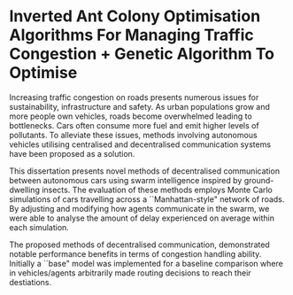 # Inverted Ant Colony Optimisation Algorithms For Managing Traffic Congestion + Genetic Algorithm To Optimise

Increasing traffic congestion on roads presents numerous issues for sustainability, infrastructure and safety. As urban populations grow and more people own vehicles, roads become overwhelmed leading to bottlenecks. Cars often consume more fuel and emit higher levels of pollutants. To alleviate these issues, methods involving autonomous vehicles utilising centralised and decentralised communication systems have been proposed as a solution. 

This dissertation presents novel methods of decentralised communication between autonomous cars using swarm intelligence inspired by ground-dwelling insects. The evaluation of these methods employs Monte Carlo simulations of cars travelling across a ``Manhattan-style" network of roads. By adjusting and modifying how agents communicate in the swarm, we were able to analyse the amount of delay experienced on average within each simulation.

The proposed methods of decentralised communication, demonstrated notable performance benefits in terms of congestion handling ability. Initially a ``base" model was implemented for a baseline comparison where in vehicles/agents arbitrarily made routing decisions to reach their destiations.
